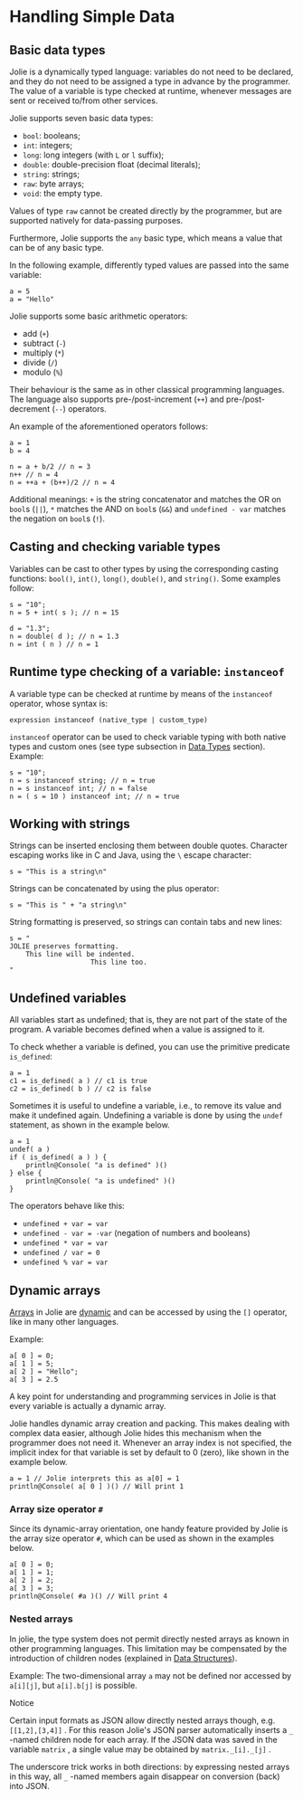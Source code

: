# Handling Simple Data

## Basic data types

Jolie is a dynamically typed language: variables do not need to be declared, and they do not need to be assigned a type in advance by the programmer. The value of a variable is type checked at runtime, whenever messages are sent or received to/from other services.

Jolie supports seven basic data types:

* `bool`: booleans;
* `int`: integers;
* `long`: long integers \(with `L` or `l` suffix\);
* `double`: double-precision float \(decimal literals\);
* `string`: strings;
* `raw`: byte arrays;
* `void`: the empty type.

Values of type `raw` cannot be created directly by the programmer, but are supported natively for data-passing purposes.

Furthermore, Jolie supports the `any` basic type, which means a value that can be of any basic type.

In the following example, differently typed values are passed into the same variable:

```jolie
a = 5
a = "Hello"
```

Jolie supports some basic arithmetic operators:

* add \(`+`\)
* subtract \(`-`\)
* multiply \(`*`\)
* divide \(`/`\)
* modulo \(`%`\) 

Their behaviour is the same as in other classical programming languages. The language also supports pre-/post-increment \(`++`\) and pre-/post-decrement \(`--`\) operators.

An example of the aforementioned operators follows:

```jolie
a = 1
b = 4

n = a + b/2 // n = 3
n++ // n = 4
n = ++a + (b++)/2 // n = 4
```

Additional meanings: `+` is the string concatenator and matches the OR on `bool`s \(`||`\), `*` matches the AND on `bool`s \(`&&`\) and `undefined - var` matches the negation on `bool`s \(`!`\).

## Casting and checking variable types

Variables can be cast to other types by using the corresponding casting functions: `bool()`, `int()`, `long()`, `double()`, and `string()`. Some examples follow:

```jolie
s = "10";
n = 5 + int( s ); // n = 15

d = "1.3";
n = double( d ); // n = 1.3
n = int ( n ) // n = 1
```

## Runtime type checking of a variable: `instanceof`

A variable type can be checked at runtime by means of the `instanceof` operator, whose syntax is:

```text
expression instanceof (native_type | custom_type)
```

`instanceof` operator can be used to check variable typing with both native types and custom ones \(see type subsection in [Data Types](https://jolielang.gitbook.io/docs/basics/interfaces/data_types) section\). Example:

```jolie
s = "10";
n = s instanceof string; // n = true
n = s instanceof int; // n = false
n = ( s = 10 ) instanceof int; // n = true
```

## Working with strings

Strings can be inserted enclosing them between double quotes. Character escaping works like in C and Java, using the `\` escape character:

```jolie
s = "This is a string\n"
```

Strings can be concatenated by using the plus operator:

```jolie
s = "This is " + "a string\n"
```

String formatting is preserved, so strings can contain tabs and new lines:

```jolie
s = "
JOLIE preserves formatting.
    This line will be indented.
                    This line too.
"
```

## Undefined variables

All variables start as undefined; that is, they are not part of the state of the program. A variable becomes defined when a value is assigned to it.

To check whether a variable is defined, you can use the primitive predicate `is_defined`:

```jolie
a = 1
c1 = is_defined( a ) // c1 is true
c2 = is_defined( b ) // c2 is false
```

Sometimes it is useful to undefine a variable, i.e., to remove its value and make it undefined again. Undefining a variable is done by using the `undef` statement, as shown in the example below.

```jolie
a = 1
undef( a )
if ( is_defined( a ) ) {
    println@Console( "a is defined" )()
} else {
    println@Console( "a is undefined" )()
}
```

The operators behave like this:

* `undefined + var = var`
* `undefined - var = -var` \(negation of numbers and booleans\)
* `undefined * var = var`
* `undefined / var = 0`
* `undefined % var = var`

## Dynamic arrays

[Arrays](http://en.wikipedia.org/wiki/Array_data_structure) in Jolie are [dynamic](http://en.wikipedia.org/wiki/Dynamic_array) and can be accessed by using the `[]` operator, like in many other languages.

Example:

```jolie
a[ 0 ] = 0;
a[ 1 ] = 5;
a[ 2 ] = "Hello";
a[ 3 ] = 2.5
```

A key point for understanding and programming services in Jolie is that every variable is actually a dynamic array.

Jolie handles dynamic array creation and packing. This makes dealing with complex data easier, although Jolie hides this mechanism when the programmer does not need it. Whenever an array index is not specified, the implicit index for that variable is set by default to 0 \(zero\), like shown in the example below.

```jolie
a = 1 // Jolie interprets this as a[0] = 1
println@Console( a[ 0 ] )() // Will print 1
```

### Array size operator `#`

Since its dynamic-array orientation, one handy feature provided by Jolie is the array size operator `#`, which can be used as shown in the examples below.

```jolie
a[ 0 ] = 0;
a[ 1 ] = 1;
a[ 2 ] = 2;
a[ 3 ] = 3;
println@Console( #a )() // Will print 4
```

### Nested arrays

In jolie, the type system does not permit directly nested arrays as known in other programming languages. This limitation may be compensated by the introduction of children nodes \(explained in [Data Structures](./data_structures.md)\).

Example: The two-dimensional array `a` may not be defined nor accessed by `a[i][j]`, but `a[i].b[j]` is possible.

Notice

Certain input formats as JSON allow directly nested arrays though, e.g. `[[1,2],[3,4]]` . For this reason Jolie\'s JSON parser automatically inserts a `_` -named children node for each array. If the JSON data was saved in the variable `matrix` , a single value may be obtained by `matrix._[i]._[j]` .

The underscore trick works in both directions: by expressing nested arrays in this way, all `_` -named members again disappear on conversion \(back\) into JSON.

